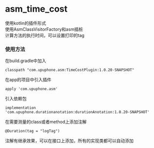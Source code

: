 # asm_time_cost

使用kotlin的插件形式  
使用AsmClassVisitorFactory和asm插桩  
计算方法的执行时间，可以设置打印的tag  
### 使用方法
在build.gradle中加入
```
classpath "com.upuphone.asm:TimeCostPlugin:1.0.20-SNAPSHOT"
```
在app的项目中引入插件
```
apply 'com.upuphone.asm'
```

引入依赖包
```
implementation 'com.upuphone.durationanotation:durationAnotation:1.0.20-SNAPSHOT'
```

在需要测量的class或者method上添加注解
```
@Duration(tag = "logTag")
```
注解有继承效果，可以在接口上添加，所有的实现类都可以自动添加
